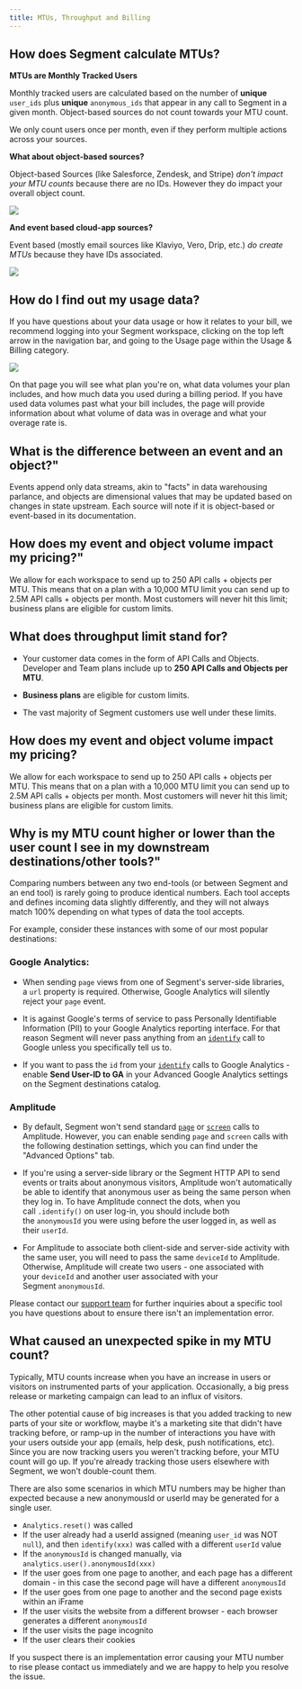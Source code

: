 ```yaml
---
title: MTUs, Throughput and Billing
---
```


## How does Segment calculate MTUs?

**MTUs are Monthly Tracked Users**

Monthly tracked users are calculated based on the number of **unique** `user_ids` plus **unique** `anonymous_ids` that appear in any call to Segment in a given month. Object-based sources do not count towards your MTU count.

We only count users once per month, even if they perform multiple actions across your sources.

**What about object-based sources?**

Object-based Sources (like Salesforce, Zendesk, and Stripe) _don't impact your MTU counts_ because there are no IDs. However they do impact your overall object count.

![](images/asset_D2CxVx1I.png)

**And event based cloud-app sources?**

Event based (mostly email sources like Klaviyo, Vero, Drip, etc.) _do create MTUs_ because they have IDs associated.

![](images/asset_otFE2fhI.png)


## How do I find out my usage data?

If you have questions about your data usage or how it relates to your bill, we recommend logging into your Segment workspace, clicking on the top left arrow in the navigation bar, and going to the Usage page within the Usage & Billing category.

![](images/asset_ZvCX7wXJ.png)

On that page you will see what plan you're on, what data volumes your plan includes, and how much data you used during a billing period. If you have used data volumes past what your bill includes, the page will provide information about what volume of data was in overage and what your overage rate is.


## What is the difference between an event and an object?"

Events append only data streams, akin to "facts" in data warehousing parlance, and objects are dimensional values that may be updated based on changes in state upstream. Each source will note if it is object-based or event-based in its documentation.

## How does my event and object volume impact my pricing?"

We allow for each workspace to send up to 250 API calls + objects per MTU. This means that on a plan with a 10,000 MTU limit you can send up to 2.5M API calls + objects per month. Most customers will never hit this limit; business plans are eligible for custom limits.


## What does throughput limit stand for?

*   Your customer data comes in the form of API Calls and Objects. Developer and Team plans include up to **250 API Calls and Objects per MTU**.

*   **Business plans** are eligible for custom limits.

*   The vast majority of Segment customers use well under these limits.


## How does my event and object volume impact my pricing?

We allow for each workspace to send up to 250 API calls + objects per MTU. This means that on a plan with a 10,000 MTU limit you can send up to 2.5M API calls + objects per month. Most customers will never hit this limit; business plans are eligible for custom limits.


## Why is my MTU count higher or lower than the user count I see in my downstream destinations/other tools?"

Comparing numbers between any two end-tools (or between Segment and an end tool) is rarely going to produce identical numbers. Each tool accepts and defines incoming data slightly differently, and they will not always match 100% depending on what types of data the tool accepts.

For example, consider these instances with some of our most popular destinations:

### Google Analytics:

*   When sending `page` views from one of Segment's server-side libraries, a `url` property is required. Otherwise, Google Analytics will silently reject your `page` event.

*   It is against Google's terms of service to pass Personally Identifiable Information (PII) to your Google Analytics reporting interface. For that reason Segment will never pass anything from an [`identify`](https://segment.com/docs/spec/identify) call to Google unless you specifically tell us to.

*   If you want to pass the `id` from your [`identify`](https://segment.com/docs/spec/identify) calls to Google Analytics - enable **Send User-ID to GA** in your Advanced Google Analytics settings on the Segment destinations catalog.

### Amplitude

*   By default, Segment won't send standard [`page`](https://segment.com/docs/spec/page/) or [`screen`](https://segment.com/docs/spec/screen/) calls to Amplitude. However, you can enable sending `page` and `screen` calls with the following destination settings, which you can find under the "Advanced Options" tab.

*   If you're using a server-side library or the Segment HTTP API to send events or traits about anonymous visitors, Amplitude won't automatically be able to identify that anonymous user as being the same person when they log in. To have Amplitude connect the dots, when you call `.identify()` on user log-in, you should include both the `anonymousId` you were using before the user logged in, as well as their `userId`.

*   For Amplitude to associate both client-side and server-side activity with the same user, you will need to pass the same `deviceId` to Amplitude. Otherwise, Amplitude will create two users - one associated with your `deviceId` and another user associated with your Segment `anonymousId`.


Please contact our [support team](https://segment.com/help/contact/) for further inquiries about a specific tool you have questions about to ensure there isn't an implementation error.

## What caused an unexpected spike in my MTU count?

Typically, MTU counts increase when you have an increase in users or visitors on instrumented parts of your application. Occasionally, a big press release or marketing campaign can lead to an influx of visitors.

The other potential cause of big increases is that you added tracking to new parts of your site or workflow, maybe it's a marketing site that didn't have tracking before, or ramp-up in the number of interactions you have with your users outside your app (emails, help desk, push notifications, etc). Since you are now tracking users you weren't tracking before, your MTU count will go up. If you're already tracking those users elsewhere with Segment, we won't double-count them.

There are also some scenarios in which MTU numbers may be higher than expected because a new anonymousId or userId may be generated for a single user.

- `Analytics.reset()` was called
- If the user already had a userId assigned (meaning `user_id` was NOT `null`), and then `identify(xxx)` was called with a different `userId` value
- If the `anonymousId` is changed manually, via `analytics.user().anonymousId(xxx)`
- If the user goes from one page to another, and each page has a different domain - in this case the second page will have a different `anonymousId`
- If the user goes from one page to another and the second page exists within an iFrame
- If the user visits the website from a different browser - each browser generates a different `anonymousId`
- If the user visits the page incognito
- If the user clears their cookies

If you suspect there is an implementation error causing your MTU number to rise please contact us immediately and we are happy to help you resolve the issue.
